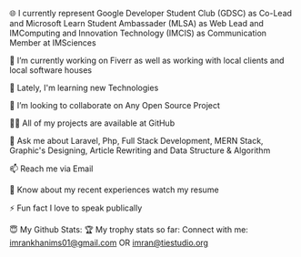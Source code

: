 🌐 I currently represent Google Developer Student Club (GDSC) as Co-Lead and Microsoft Learn Student Ambassader (MLSA) as Web Lead and IMComputing and Innovation Technology (IMCIS) as Communication Member at IMSciences

🔭 I’m currently working on Fiverr as well as working with local clients and local software houses

🌱 Lately, I'm learning new Technologies

👯 I’m looking to collaborate on Any Open Source Project

👨‍💻 All of my projects are available at GitHub

💬 Ask me about Laravel, Php, Full Stack Development, MERN Stack, Graphic's Designing, Article Rewriting and Data Structure & Algorithm

📫 Reach me via Email

📄 Know about my recent experiences watch my resume

⚡ Fun fact I love to speak publically

😇 My Github Stats:
🏆 My trophy stats so far:
Connect with me:
imrankhanims01@gmail.com OR imran@tiestudio.org
